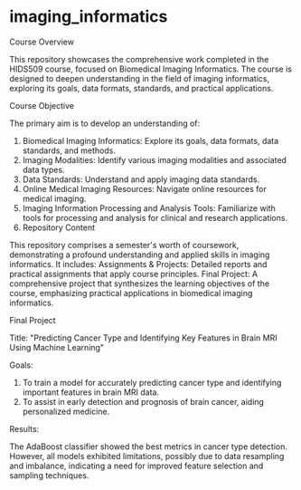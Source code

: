 # imaging_informatics

Course Overview

This repository showcases the comprehensive work completed in the HIDS509 course, focused on Biomedical Imaging Informatics. The course is designed to deepen understanding in the field of imaging informatics, exploring its goals, data formats, standards, and practical applications.

Course Objective

The primary aim is to develop an understanding of:

1. Biomedical Imaging Informatics: Explore its goals, data formats, data standards, and methods.
2. Imaging Modalities: Identify various imaging modalities and associated data types.
3. Data Standards: Understand and apply imaging data standards.
4. Online Medical Imaging Resources: Navigate online resources for medical imaging.
5. Imaging Information Processing and Analysis Tools: Familiarize with tools for processing and analysis for clinical and research applications.
6. Repository Content

This repository comprises a semester's worth of coursework, demonstrating a profound understanding and applied skills in imaging informatics. 
It includes:
Assignments & Projects: Detailed reports and practical assignments that apply course principles.
Final Project: A comprehensive project that synthesizes the learning objectives of the course, emphasizing practical applications in biomedical imaging informatics.


Final Project

Title: "Predicting Cancer Type and Identifying Key Features in Brain MRI Using Machine Learning"

Goals:

1. To train a model for accurately predicting cancer type and identifying important features in brain MRI data.
2. To assist in early detection and prognosis of brain cancer, aiding personalized medicine.

Results:

The AdaBoost classifier showed the best metrics in cancer type detection. However, all models exhibited limitations, possibly due to data resampling and imbalance, indicating a need for improved feature selection and sampling techniques.
